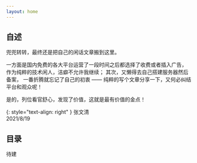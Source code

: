 ```yaml
---
layout: home
---
```


## 自述

兜兜转转，最终还是把自己的闲话文章搬到这里。


一方面是国内免费的各大平台运营了一段时间之后都选择了收费或者插入广告，
作为纯粹的技术闲人，洁癖不允许我继续；
其次，又懒得去自己搭建服务器然后备案，
一番折腾就忘记了自己的初衷 —— 纯粹的写个文章分享一下，又何必纠结平台和观众呢！

是的，列位看官舒心，发现了价值，这就是最有价值的金点！

{: style="text-align: right" }
张文清<br/>
2021/8/19

## 目录

待建
